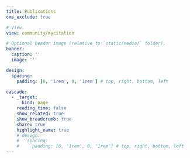 ```yaml
---
title: Publications
cms_exclude: true

# View.
view: community/mycitation

# Optional header image (relative to `static/media/` folder).
banner:
  caption: ''
  image: ''

design:
  spacing:
    padding: [0, '1rem', 0, '1rem'] # top, right, bottom, left

cascade:
  - _target:
      kind: page
    reading_time: false
    show_related: true
    show_breadcrumb: true
    share: true
    highlight_name: true
    # design:
    #   spacing:
    #     padding: [0, '1rem', 0, '1rem'] # top, right, bottom, left
---
```

<!-- (*: Equal contribution) -->